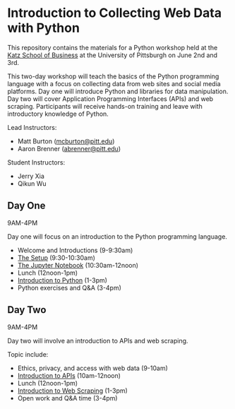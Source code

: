 # Introduction to Collecting Web Data with Python


This repository contains the materials for a Python workshop held at the [Katz School of Business](http://www.business.pitt.edu/katz/) at the University of Pittsburgh on June 2nd and 3rd.

This two-day workshop will teach the basics of the Python programming language with a focus on collecting data from web sites and social media platforms. Day one will introduce Python and libraries for data manipulation. Day two will cover Application Programming Interfaces (APIs) and web scraping. Participants will receive hands-on training and leave with introductory knowledge of Python.


Lead Instructors:

- Matt Burton (mcburton@pitt.edu)
- Aaron Brenner (abrenner@pitt.edu)

Student Instructors:

- Jerry Xia
- Qikun Wu



## Day One

9AM-4PM

Day one will focus on an introduction to the Python programming language.

* Welcome and Introductions (9-9:30am)
* [The Setup](the-setup/the-setup.ipynb) (9:30-10:30am)
* [The Jupyter Notebook](jupyter-notebooks/what-is-jupyter.ipynb) (10:30am-12noon)
* Lunch (12noon-1pm)
* [Introduction to Python](intro-to-python/index.ipynb) (1-3pm)
* Python exercises and Q&A  (3-4pm)

## Day Two

9AM-4PM

Day two will involve an introduction to APIs and web scraping.

Topic include:

* Ethics, privacy, and access with web data (9-10am)
* [Introduction to APIs](intro-to-apis/index.ipynb) (10am-12noon)
* Lunch (12noon-1pm)
* [Introduction to Web Scraping](web-scraping/) (1-3pm)
* Open work and Q&A time (3-4pm)

